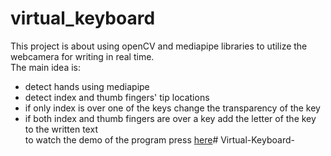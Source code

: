 # virtual_keyboard

This project is about using openCV and mediapipe libraries   to utilize the webcamera for writing in real time.   
The main idea is:   
* detect hands using mediapipe
* detect index and thumb fingers' tip locations
* if only index is over one of the keys change the transparency of the key
* if both index and thumb fingers are over a key add the letter of the key to the written text      
to watch the demo of the program press [here](https://youtu.be/lFWwknlw2z0)#   V i r t u a l - K e y b o a r d -  
 